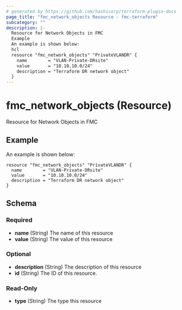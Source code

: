 ```yaml
---
# generated by https://github.com/hashicorp/terraform-plugin-docs
page_title: "fmc_network_objects Resource - fmc-terraform"
subcategory: ""
description: |-
  Resource for Network Objects in FMC
  Example
  An example is shown below:
  hcl
  resource "fmc_network_objects" "PrivateVLANDR" {
    name        = "VLAN-Private-DRsite"
    value       = "10.10.10.0/24"
    description = "Terraform DR network object"
  }
---
```


# fmc_network_objects (Resource)

Resource for Network Objects in FMC

## Example
An example is shown below: 
```hcl
resource "fmc_network_objects" "PrivateVLANDR" {
  name        = "VLAN-Private-DRsite"
  value       = "10.10.10.0/24"
  description = "Terraform DR network object"
}
```



<!-- schema generated by tfplugindocs -->
## Schema

### Required

- **name** (String) The name of this resource
- **value** (String) The value of this resource

### Optional

- **description** (String) The description of this resource
- **id** (String) The ID of this resource.

### Read-Only

- **type** (String) The type this resource



